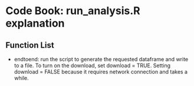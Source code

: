 # Code Book: run_analysis.R explanation

## Function List
 - endtoend: run the script to generate the requested dataframe and write to a file.
   To turn on the download, set download = TRUE. Setting download = FALSE because it 
   requires network connection and takes a while.
